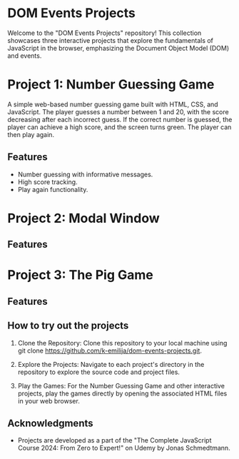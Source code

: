 # DOM Events Projects

Welcome to the "DOM Events Projects" repository! This collection showcases three interactive projects that explore the fundamentals of JavaScript in the browser, emphasizing the Document Object Model (DOM) and events.

# Project 1: Number Guessing Game

A simple web-based number guessing game built with HTML, CSS, and JavaScript. The player guesses a number between 1 and 20, with the score decreasing after each incorrect guess. If the correct number is guessed, the player can achieve a high score, and the screen turns green. The player can then play again.

## Features

- Number guessing with informative messages.
- High score tracking.
- Play again functionality.

# Project 2: Modal Window

## Features


# Project 3: The Pig Game

## Features


## How to try out the projects

1. Clone the Repository:
Clone this repository to your local machine using git clone https://github.com/k-emilija/dom-events-projects.git.

2. Explore the Projects:
Navigate to each project's directory in the repository to explore the source code and project files.

4. Play the Games:
For the Number Guessing Game and other interactive projects, play the games directly by opening the associated HTML files in your web browser.


## Acknowledgments

- Projects are developed as a part of the "The Complete JavaScript Course 2024: From Zero to Expert!" on Udemy by Jonas Schmedtmann.
